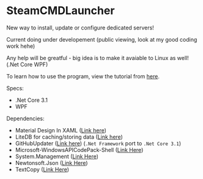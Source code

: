 # SteamCMDLauncher

New way to install, update or configure dedicated servers!



Current doing under developement (public viewing, look at my good coding work hehe)



Any help will be greatful - big idea is to make it avaiable to Linux as well! (.Net Core WPF)



To learn how to use the program, view the tutorial from [here](https://github.com/TheE7Player/SteamCMDLauncher/wiki/Tutorial).



Specs:

- .Net Core 3.1
- WPF
  
  

Dependencies: 

- Material Design In XAML ([Link here](http://materialdesigninxaml.net))
- LiteDB for caching/storing data ([Link here](https://www.litedb.org))
- GitHubUpdater ([Link here](https://github.com/TheE7Player/GitHubUpdater)) (`.Net Framework` port to `.Net Core 3.1`)
- Microsoft-WindowsAPICodePack-Shell ([Link Here](https://github.com/contre/Windows-API-Code-Pack-1.1))
- System.Management ([Link Here](https://github.com/dotnet/runtime))
- Newtonsoft.Json ([Link Here](https://www.newtonsoft.com/json))
- TextCopy ([Link Here](https://github.com/CopyText/TextCopy))
